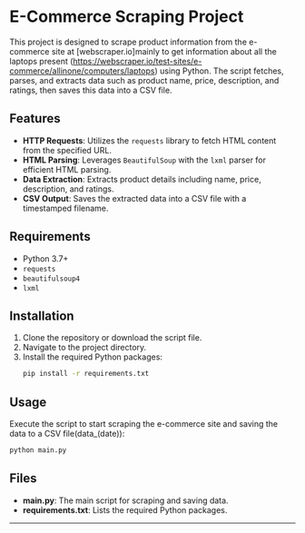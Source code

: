 # E-Commerce Scraping Project

This project is designed to scrape product information from the e-commerce site at [webscraper.io]mainly to get information about all the laptops present (https://webscraper.io/test-sites/e-commerce/allinone/computers/laptops) using Python. The script fetches, parses, and extracts data such as product name, price, description, and ratings, then saves this data into a CSV file.

## Features

- **HTTP Requests**: Utilizes the `requests` library to fetch HTML content from the specified URL.
- **HTML Parsing**: Leverages `BeautifulSoup` with the `lxml` parser for efficient HTML parsing.
- **Data Extraction**: Extracts product details including name, price, description, and ratings.
- **CSV Output**: Saves the extracted data into a CSV file with a timestamped filename.

## Requirements

- Python 3.7+
- `requests`
- `beautifulsoup4`
- `lxml`

## Installation

1. Clone the repository or download the script file.
2. Navigate to the project directory.
3. Install the required Python packages:
   ```sh
   pip install -r requirements.txt
   ```

## Usage

Execute the script to start scraping the e-commerce site and saving the data to a CSV file(data_(date)):

```sh
python main.py
```

## Files

- **main.py**: The main script for scraping and saving data.
- **requirements.txt**: Lists the required Python packages.

---

